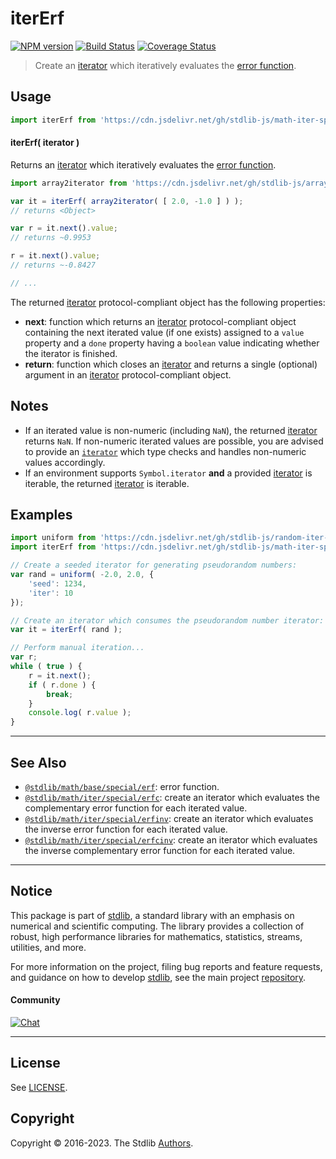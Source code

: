 <!--

@license Apache-2.0

Copyright (c) 2020 The Stdlib Authors.

Licensed under the Apache License, Version 2.0 (the "License");
you may not use this file except in compliance with the License.
You may obtain a copy of the License at

   http://www.apache.org/licenses/LICENSE-2.0

Unless required by applicable law or agreed to in writing, software
distributed under the License is distributed on an "AS IS" BASIS,
WITHOUT WARRANTIES OR CONDITIONS OF ANY KIND, either express or implied.
See the License for the specific language governing permissions and
limitations under the License.

-->

# iterErf

[![NPM version][npm-image]][npm-url] [![Build Status][test-image]][test-url] [![Coverage Status][coverage-image]][coverage-url] <!-- [![dependencies][dependencies-image]][dependencies-url] -->

> Create an [iterator][mdn-iterator-protocol] which iteratively evaluates the [error function][@stdlib/math/base/special/erf].

<!-- Section to include introductory text. Make sure to keep an empty line after the intro `section` element and another before the `/section` close. -->

<section class="intro">

</section>

<!-- /.intro -->

<!-- Package usage documentation. -->



<section class="usage">

## Usage

```javascript
import iterErf from 'https://cdn.jsdelivr.net/gh/stdlib-js/math-iter-special-erf@deno/mod.js';
```

#### iterErf( iterator )

Returns an [iterator][mdn-iterator-protocol] which iteratively evaluates the [error function][@stdlib/math/base/special/erf].

```javascript
import array2iterator from 'https://cdn.jsdelivr.net/gh/stdlib-js/array-to-iterator@deno/mod.js';

var it = iterErf( array2iterator( [ 2.0, -1.0 ] ) );
// returns <Object>

var r = it.next().value;
// returns ~0.9953

r = it.next().value;
// returns ~-0.8427

// ...
```

The returned [iterator][mdn-iterator-protocol] protocol-compliant object has the following properties:

-   **next**: function which returns an [iterator][mdn-iterator-protocol] protocol-compliant object containing the next iterated value (if one exists) assigned to a `value` property and a `done` property having a `boolean` value indicating whether the iterator is finished.
-   **return**: function which closes an [iterator][mdn-iterator-protocol] and returns a single (optional) argument in an [iterator][mdn-iterator-protocol] protocol-compliant object.

</section>

<!-- /.usage -->

<!-- Package usage notes. Make sure to keep an empty line after the `section` element and another before the `/section` close. -->

<section class="notes">

## Notes

-   If an iterated value is non-numeric (including `NaN`), the returned [iterator][mdn-iterator-protocol] returns `NaN`. If non-numeric iterated values are possible, you are advised to provide an [`iterator`][mdn-iterator-protocol] which type checks and handles non-numeric values accordingly.
-   If an environment supports `Symbol.iterator` **and** a provided [iterator][mdn-iterator-protocol] is iterable, the returned [iterator][mdn-iterator-protocol] is iterable.

</section>

<!-- /.notes -->

<!-- Package usage examples. -->

<section class="examples">

## Examples

<!-- eslint no-undef: "error" -->

```javascript
import uniform from 'https://cdn.jsdelivr.net/gh/stdlib-js/random-iter-uniform@deno/mod.js';
import iterErf from 'https://cdn.jsdelivr.net/gh/stdlib-js/math-iter-special-erf@deno/mod.js';

// Create a seeded iterator for generating pseudorandom numbers:
var rand = uniform( -2.0, 2.0, {
    'seed': 1234,
    'iter': 10
});

// Create an iterator which consumes the pseudorandom number iterator:
var it = iterErf( rand );

// Perform manual iteration...
var r;
while ( true ) {
    r = it.next();
    if ( r.done ) {
        break;
    }
    console.log( r.value );
}
```

</section>

<!-- /.examples -->

<!-- Section to include cited references. If references are included, add a horizontal rule *before* the section. Make sure to keep an empty line after the `section` element and another before the `/section` close. -->

<section class="references">

</section>

<!-- /.references -->

<!-- Section for related `stdlib` packages. Do not manually edit this section, as it is automatically populated. -->

<section class="related">

* * *

## See Also

-   <span class="package-name">[`@stdlib/math/base/special/erf`][@stdlib/math/base/special/erf]</span><span class="delimiter">: </span><span class="description">error function.</span>
-   <span class="package-name">[`@stdlib/math/iter/special/erfc`][@stdlib/math/iter/special/erfc]</span><span class="delimiter">: </span><span class="description">create an iterator which evaluates the complementary error function for each iterated value.</span>
-   <span class="package-name">[`@stdlib/math/iter/special/erfinv`][@stdlib/math/iter/special/erfinv]</span><span class="delimiter">: </span><span class="description">create an iterator which evaluates the inverse error function for each iterated value.</span>
-   <span class="package-name">[`@stdlib/math/iter/special/erfcinv`][@stdlib/math/iter/special/erfcinv]</span><span class="delimiter">: </span><span class="description">create an iterator which evaluates the inverse complementary error function for each iterated value.</span>

</section>

<!-- /.related -->

<!-- Section for all links. Make sure to keep an empty line after the `section` element and another before the `/section` close. -->


<section class="main-repo" >

* * *

## Notice

This package is part of [stdlib][stdlib], a standard library with an emphasis on numerical and scientific computing. The library provides a collection of robust, high performance libraries for mathematics, statistics, streams, utilities, and more.

For more information on the project, filing bug reports and feature requests, and guidance on how to develop [stdlib][stdlib], see the main project [repository][stdlib].

#### Community

[![Chat][chat-image]][chat-url]

---

## License

See [LICENSE][stdlib-license].


## Copyright

Copyright &copy; 2016-2023. The Stdlib [Authors][stdlib-authors].

</section>

<!-- /.stdlib -->

<!-- Section for all links. Make sure to keep an empty line after the `section` element and another before the `/section` close. -->

<section class="links">

[npm-image]: http://img.shields.io/npm/v/@stdlib/math-iter-special-erf.svg
[npm-url]: https://npmjs.org/package/@stdlib/math-iter-special-erf

[test-image]: https://github.com/stdlib-js/math-iter-special-erf/actions/workflows/test.yml/badge.svg?branch=main
[test-url]: https://github.com/stdlib-js/math-iter-special-erf/actions/workflows/test.yml?query=branch:main

[coverage-image]: https://img.shields.io/codecov/c/github/stdlib-js/math-iter-special-erf/main.svg
[coverage-url]: https://codecov.io/github/stdlib-js/math-iter-special-erf?branch=main

<!--

[dependencies-image]: https://img.shields.io/david/stdlib-js/math-iter-special-erf.svg
[dependencies-url]: https://david-dm.org/stdlib-js/math-iter-special-erf/main

-->

[chat-image]: https://img.shields.io/gitter/room/stdlib-js/stdlib.svg
[chat-url]: https://gitter.im/stdlib-js/stdlib/

[stdlib]: https://github.com/stdlib-js/stdlib

[stdlib-authors]: https://github.com/stdlib-js/stdlib/graphs/contributors

[umd]: https://github.com/umdjs/umd
[es-module]: https://developer.mozilla.org/en-US/docs/Web/JavaScript/Guide/Modules

[deno-url]: https://github.com/stdlib-js/math-iter-special-erf/tree/deno
[umd-url]: https://github.com/stdlib-js/math-iter-special-erf/tree/umd
[esm-url]: https://github.com/stdlib-js/math-iter-special-erf/tree/esm
[branches-url]: https://github.com/stdlib-js/math-iter-special-erf/blob/main/branches.md

[stdlib-license]: https://raw.githubusercontent.com/stdlib-js/math-iter-special-erf/main/LICENSE

[mdn-iterator-protocol]: https://developer.mozilla.org/en-US/docs/Web/JavaScript/Reference/Iteration_protocols#The_iterator_protocol

<!-- <related-links> -->

[@stdlib/math/base/special/erf]: https://github.com/stdlib-js/math-base-special-erf/tree/deno

[@stdlib/math/iter/special/erfc]: https://github.com/stdlib-js/math-iter-special-erfc/tree/deno

[@stdlib/math/iter/special/erfinv]: https://github.com/stdlib-js/math-iter-special-erfinv/tree/deno

[@stdlib/math/iter/special/erfcinv]: https://github.com/stdlib-js/math-iter-special-erfcinv/tree/deno

<!-- </related-links> -->

</section>

<!-- /.links -->
